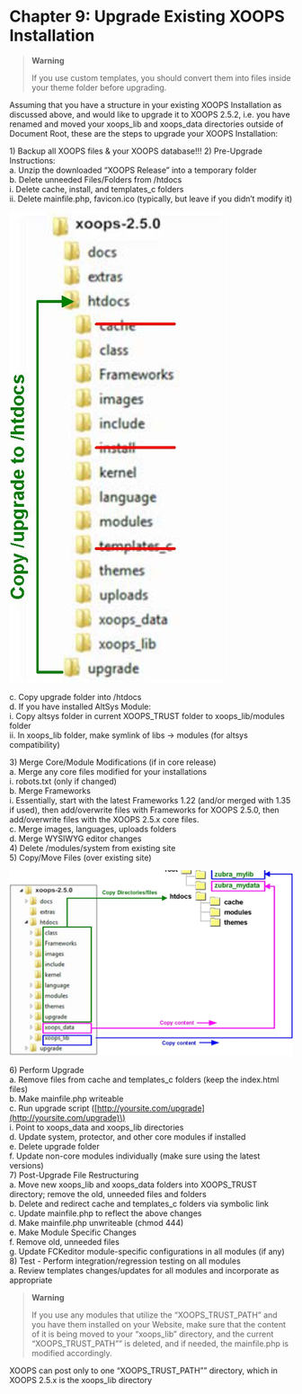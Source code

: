 # Chapter 9: Upgrade Existing XOOPS Installation

> **Warning** 
>
> If you use custom templates, you should convert them into files inside your theme folder before upgrading.

Assuming that you have a structure in your existing XOOPS Installation as discussed above, and would like to upgrade it to XOOPS 2.5.2, i.e. you have renamed and moved your xoops\_lib and xoops\_data directories outside of Document Root, these are the steps to upgrade your XOOPS Installation:

1\) Backup all XOOPS files & your XOOPS database!!! 2\) Pre-Upgrade Instructions:   
a. Unzip the downloaded “XOOPS Release” into a temporary folder   
b. Delete unneeded Files/Folders from /htdocs   
i. Delete cache, install, and templates\_c folders   
ii. Delete mainfile.php, favicon.ico \(typically, but leave if you didn’t modify it\)

![image001.png](.gitbook/assets/img_41.jpg)

  
c. Copy upgrade folder into /htdocs   
d. If you have installed AltSys Module:   
i. Copy altsys folder in current XOOPS\_TRUST folder to xoops\_lib/modules folder   
ii. In xoops\_lib folder, make symlink of libs -&gt; modules \(for altsys compatibility\)   
  
3\) Merge Core/Module Modifications \(if in core release\)   
a. Merge any core files modified for your installations   
i. robots.txt \(only if changed\)   
b. Merge Frameworks   
i. Essentially, start with the latest Frameworks 1.22 \(and/or merged with 1.35 if used\), then add/overwrite files with Frameworks for XOOPS 2.5.0, then add/overwrite files with the XOOPS 2.5.x core files.   
c. Merge images, languages, uploads folders   
d. Merge WYSIWYG editor changes   
4\) Delete /modules/system from existing site   
5\) Copy/Move Files \(over existing site\)

![image001.png](.gitbook/assets/img_44.jpg)

6\) Perform Upgrade   
a. Remove files from cache and templates\_c folders \(keep the index.html files\)   
b. Make mainfile.php writeable   
c. Run upgrade script \([http://yoursite.com/upgrade](http://yoursite.com/upgrade)\)   
i. Point to xoops\_data and xoops\_lib directories   
d. Update system, protector, and other core modules if installed   
e. Delete upgrade folder   
f. Update non-core modules individually \(make sure using the latest versions\)   
7\) Post-Upgrade File Restructuring   
a. Move new xoops\_lib and xoops\_data folders into XOOPS\_TRUST directory; remove the old, unneeded files and folders   
b. Delete and redirect cache and templates\_c folders via symbolic link   
c. Update mainfile.php to reflect the above changes   
d. Make mainfile.php unwriteable \(chmod 444\)   
e. Make Module Specific Changes   
f. Remove old, unneeded files   
g. Update FCKeditor module-specific configurations in all modules \(if any\)   
8\) Test - Perform integration/regression testing on all modules   
a. Review templates changes/updates for all modules and incorporate as appropriate

> **Warning**
>
> If you use any modules that utilize the “XOOPS\_TRUST\_PATH” and you have them installed on your Website, make sure that the content of it is being moved to your “xoops\_lib” directory, and the current “XOOPS\_TRUST\_PATH”” is deleted, and if needed, the mainfile.php is modified accordingly.

XOOPS can post only to one “XOOPS\_TRUST\_PATH”” directory, which in XOOPS 2.5.x is the xoops\_lib directory


